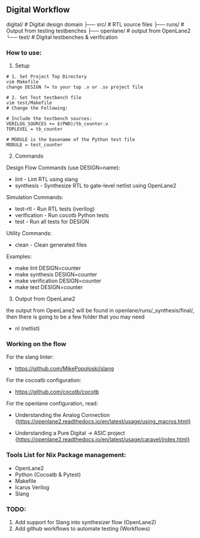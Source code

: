 ## Digital Workflow
digital/                   # Digital design domain
├── src/                   # RTL source files
├── runs/           # Output from testing testbenches
├── openlane/              # output from OpenLane2
└── test/                  # Digital testbenches & verification

### How to use:
1. Setup

```
# 1. Set Project Top Directory
vim Makefile
change DESIGN ?= to your top .v or .sv project file

# 2. Set Test testbench file
vim test/Makefile
# Change the Following:

# Include the testbench sources:
VERILOG_SOURCES += $(PWD)/tb_counter.v
TOPLEVEL = tb_counter

# MODULE is the basename of the Python test file
MODULE = test_counter
```

2. Commands

Design Flow Commands (use DESIGN=name):
- lint            - Lint RTL using slang
- synthesis       - Synthesize RTL to gate-level netlist using OpenLane2

Simulation Commands:
- test-rtl        - Run RTL tests (iverilog)
- verification    - Run cocotb Python tests
- test            - Run all tests for DESIGN

Utility Commands:
- clean           - Clean generated files

Examples:
- make lint DESIGN=counter
- make synthesis DESIGN=counter
- make verification DESIGN=counter
- make test DESIGN=counter

3. Output from OpenLane2

the output from OpenLane2 will be found in openlane/runs/<MODULE>_synthesis/final/, then there is going to be a few folder that you may need
- nl (netlist)

### Working on the flow

For the slang linter:
- https://github.com/MikePopoloski/slang

For the cocoatb configuration:
- https://github.com/cocotb/cocotb

For the openlane configuration, read: 
- Understanding the Analog Connection {https://openlane2.readthedocs.io/en/latest/usage/using_macros.html}

- Understanding a Pure Digital -> ASIC project {https://openlane2.readthedocs.io/en/latest/usage/caravel/index.html}

### Tools List for Nix Package management:
- OpenLane2
- Python (Cocoatb & Pytest)
- Makefile
- Icarus Verilog
- Slang

### TODO:
1. Add support for Slang into synthesizer flow (OpenLane2)
2. Add github workflows to automate testing (Workflows)
